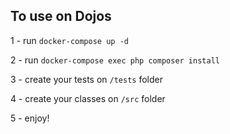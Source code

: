 ## To use on Dojos

1 - run `docker-compose up -d`

2 - run `docker-compose exec php composer install`

3 - create your tests on `/tests` folder

4 - create your classes on `/src` folder

5 - enjoy!